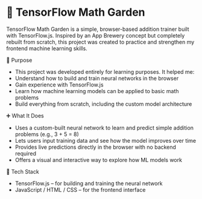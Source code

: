 # 🌱 TensorFlow Math Garden

TensorFlow Math Garden is a simple, browser-based addition trainer built with TensorFlow.js. Inspired by an App Brewery concept but completely rebuilt from scratch, this project was created to practice and strengthen my frontend machine learning skills.

🎯 Purpose
- This project was developed entirely for learning purposes. It helped me:
- Understand how to build and train neural networks in the browser
- Gain experience with TensorFlow.js
- Learn how machine learning models can be applied to basic math problems
- Build everything from scratch, including the custom model architecture

➕ What It Does
- Uses a custom-built neural network to learn and predict simple addition problems (e.g., 3 + 5 = 8)
- Lets users input training data and see how the model improves over time
- Provides live predictions directly in the browser with no backend required
- Offers a visual and interactive way to explore how ML models work

🧰 Tech Stack
- TensorFlow.js – for building and training the neural network
- JavaScript / HTML / CSS – for the frontend interface
